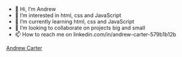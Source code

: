 - 👋 Hi, I’m Andrew
- 👀 I’m interested in html, css and JavaScript
- 🌱 I’m currently learning html, css and JavaScript
- 💞️ I’m looking to collaborate on projects big and small
- 📫 How to reach me on linkedin.com/in/andrew-carter-579b1b12b

<div class="badge-base LI-profile-badge" data-locale="en_US" data-size="medium" data-theme="dark" data-type="VERTICAL" data-vanity="andrew-carter-579b1b12b" data-version="v1"><a class="badge-base__link LI-simple-link" href="https://uk.linkedin.com/in/andrew-carter-579b1b12b?trk=profile-badge">Andrew Carter</a></div>
              

<!---
Devilgoldfish/Devilgoldfish is a ✨ special ✨ repository because its `README.md` (this file) appears on your GitHub profile.
You can click the Preview link to take a look at your changes.
--->
